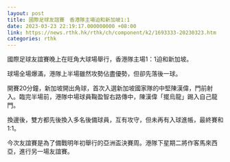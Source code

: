 ```yaml
---
layout: post
title: 國際足球友誼賽　香港隊主場迫和新加坡1:1
date: 2023-03-23 22:19:17.000000000 +08:00
link: https://news.rthk.hk/rthk/ch/component/k2/1693333-20230323.htm
categories: rthk
---
```


國際足球友誼賽晚上在旺角大球場舉行，香港隊主場1：1迫和新加坡。

球場全場爆滿，港隊上半場雖然攻勢佔盡優勢，但卻先落後一球。

開賽20分鐘，新加坡開出角球，首次入選新加坡國家隊的中堅陳漢偉，門前射入。臨完半場前，港隊中場球員鞠盈智右路傳中，陳漢偉「擺烏龍」踢入自己龍門。

換邊後，雙方都先後換入多名後備球員，互有攻守，但未再有入球進帳，最終賽和1:1。

今次友誼賽是為了備戰明年初舉行的亞洲盃決賽周。港隊下星期二將作客馬來西亞，進行另一場友誼賽。
